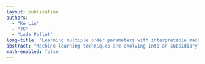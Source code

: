 ```yaml
---
layout: publication
authors:
  - "Ke Liu"
  - "JG"
  - "Lode Pollet"
long-title: "Learning multiple order parameters with interpretable machines"
abstract: "Machine learning techniques are evolving into an subsidiary tool for studying phase transitions in many-body systems. However, most studies are tied to situations involving only one phase transition and one order parameter. Systems that accommodate multiple phases of coexisting and competing orders, which are common in condensed matter physics, remain largely unexplored from a machine learning perspective. In this paper, we investigate multiclassification of phases using Support Vector Machines (SVMs) and apply a recently introduced kernel method for detecting hidden spin and orbital orders to learn multiple phases and their analytical order parameters. Our focus is on multipolar orders and their tensorial order parameters whose identification is difficult with traditional methods. The importance of interpretability is emphasized for physical applications of multiclassification. Furthermore, we discuss an intrinsic parameter of SVM, the bias, which allows for a special interpretation in the classification of phases, and its utility in diagnosing the existence of phase transitions. We show that it can be exploited as an efficient way to explore the topology of unknown phase diagrams where the supervision is entirely delegated to the machine."
math-enabled: false
---
```


